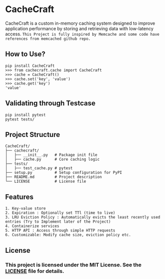 # CacheCraft
CacheCraft is a custom in-memory caching system designed to improve application performance by storing and retrieving data with low-latency access.
`This Project is fully inspired by Memcache and some code have references from memcached github repo.`

## How to Use?
```
pip install CacheCraft
>>> from cachecraft.cache import CacheCraft
>>> cache = CacheCraft()
>>> cache.set('key', 'value')
>>> cache.get('key')
'value'
```

## Validating through Testcase
```
pip install pytest
pytest tests/
```

## Project Structure
```
CacheCraft/
├── cachecraft/
│   ├── __init__.py   # Package init file
│   ├── cache.py      # Core caching logic
├── tests/
│   ├── test_cache.py # pytest
├── setup.py          # Setup configuration for PyPI 
├── README.md         # Project description
└── LICENSE           # License file
```

## Features
```
1. Key-value store
2. Expiration : Optionally set TTl (time to live)
3. LRU Eviction Policy : Automatically evicts the least recently used entries (Try to Implement later of the Project)
4. Containerize services
5. HTTP API : Access through simple HTTP requests
6. Customizable: Modify cache size, eviction policy etc.
```

## License
### This project is licensed under the MIT License. See the [LICENSE](https://github.com/Aditya-1998k/CacheCraft/blob/main/LICENSE) file for details.
